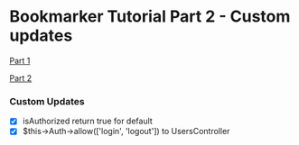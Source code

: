 # Bookmarker Tutorial Part 2 - Custom updates

[Part 1](http://book.cakephp.org/3.0/en/tutorials-and-examples/bookmarks/intro.html)

[Part 2](http://book.cakephp.org/3.0/en/tutorials-and-examples/bookmarks/part-two.html)

### Custom Updates
- [X] isAuthorized return true for default
- [X] $this->Auth->allow(['login', 'logout']) to UsersController
